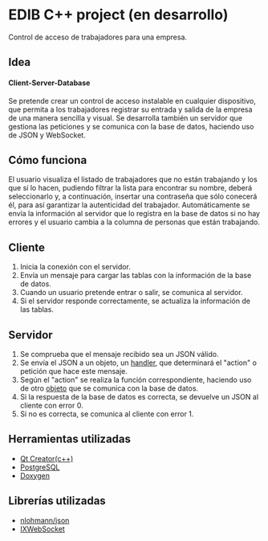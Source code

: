 # EDIB C++ project (en desarrollo)
Control de acceso de trabajadores para una empresa.

## Idea
#### Client-Server-Database
Se pretende crear un control de acceso instalable en cualquier dispositivo, que permita a los trabajadores registrar su entrada y salida de la empresa de una manera sencilla y visual. Se desarrolla también un servidor que gestiona las peticiones y se comunica con la base de datos, haciendo uso de JSON y WebSocket.

## Cómo funciona
El usuario visualiza el listado de trabajadores que no están trabajando y los que sí lo hacen, pudiendo filtrar la lista para encontrar su nombre, deberá seleccionarlo y, a continuación, insertar una contraseña que sólo conecerá él, para así garantizar la autenticidad del trabajador. Automáticamente se envía la información al servidor que lo registra en la base de datos si no hay errores y el usuario cambia a la columna de personas que están trabajando.

## Cliente
1. Inicia la conexión con el servidor.
2. Envía un mensaje para cargar las tablas con la información de la base de datos.
3. Cuando un usuario pretende entrar o salir, se comunica al servidor.
4. Si el servidor responde correctamente, se actualiza la información de las tablas.

## Servidor
1. Se comprueba que el mensaje recibido sea un JSON válido.
2. Se envía el JSON a un objeto, un [handler](././acces_control_server/handler.cpp), que determinará el "action" o petición que hace este mensaje.
3. Según el "action" se realiza la función correspondiente, haciendo uso de otro [objeto](edib/acces_control_server/database.cpp) que se comunica con la base de datos.
4. Si la respuesta de la base de datos es correcta, se devuelve un JSON al cliente con error 0.
5. Si no es correcta, se comunica al cliente con error 1.

## Herramientas utilizadas
- [Qt Creator(c++)](https://www.qt.io/)
- [PostgreSQL](https://www.postgresql.org/)
- [Doxygen](http://www.doxygen.nl/)

## Librerías utilizadas
* [nlohmann/json](https://github.com/nlohmann/json)
* [IXWebSocket](https://github.com/machinezone/IXWebSocket)
